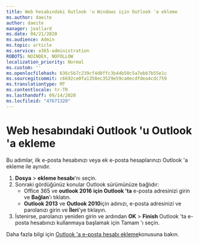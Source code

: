 ```yaml
---
title: Web hesabındaki Outlook 'u Windows için Outlook 'a ekleme
ms.author: daeite
author: daeite
manager: joallard
ms.date: 04/21/2020
ms.audience: Admin
ms.topic: article
ms.service: o365-administration
ROBOTS: NOINDEX, NOFOLLOW
localization_priority: Normal
ms.custom: ''
ms.openlocfilehash: 636c5b7c239cf4d8ffc3b44b50c5a7ebb7b55e1c
ms.sourcegitcommit: c6692ce0fa1358ec3529e59ca0ecdfdea4cdc759
ms.translationtype: MT
ms.contentlocale: tr-TR
ms.lasthandoff: 09/14/2020
ms.locfileid: "47671320"
---
```

# <a name="add-your-outlook-on-the-web-account-to-outlook"></a>Web hesabındaki Outlook 'u Outlook 'a ekleme

Bu adımlar, ilk e-posta hesabınızı veya ek e-posta hesaplarınızı Outlook 'a ekleme ile aynıdır.

1. **Dosya**  >  **ekleme hesabı**'nı seçin.
1. Sonraki gördüğünüz konular Outlook sürümünüze bağlıdır:
    - Office 365 ve **outlook 2016** **için Outlook 'ta** e-posta adresinizi girin ve **Bağlan**'ı tıklatın.
    - **Outlook 2013** ve **Outlook 2010**için adınızı, e-posta adresinizi ve parolanızı girin ve **İleri**'ye tıklayın.
1. İstenirse, parolanızı yeniden girin ve ardından **OK**  >  **Finish** Outlook 'ta e-posta hesabınızı kullanmaya başlamak için Tamam 'ı seçin.

Daha fazla bilgi için [Outlook 'a e-posta hesabı ekleme](https://support.office.com/article/6e27792a-9267-4aa4-8bb6-c84ef146101b)konusuna bakın.